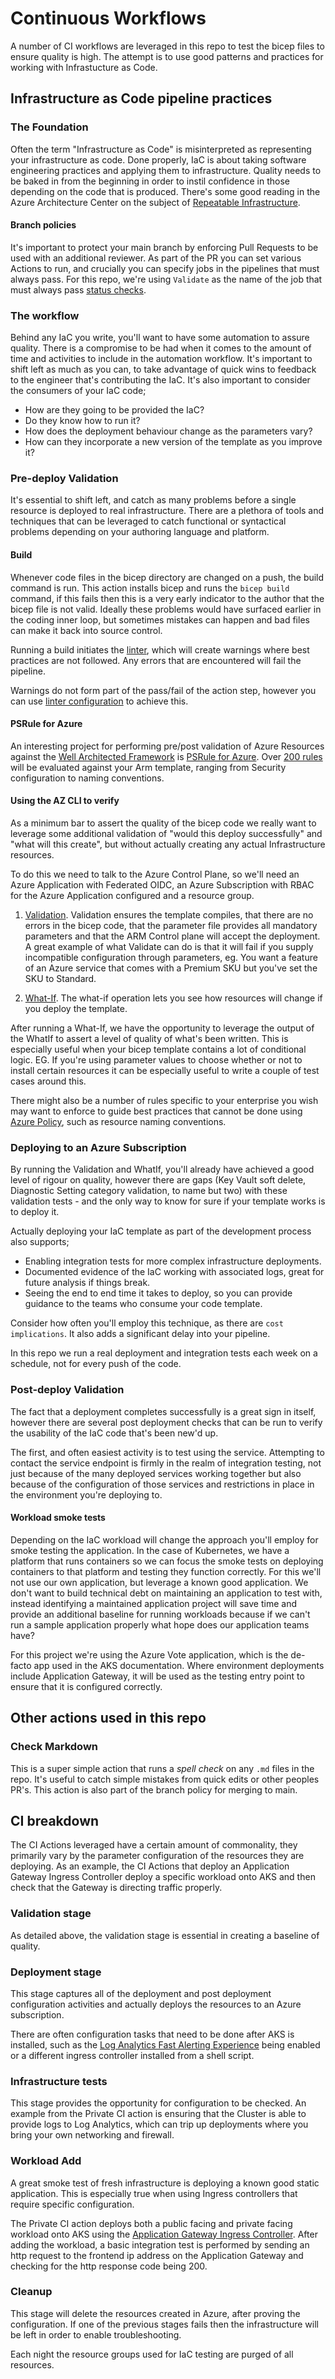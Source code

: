 # Continuous Workflows

A number of CI workflows are leveraged in this repo to test the bicep files to ensure quality is high. The attempt is to use good patterns and practices for working with Infrastucture as Code.

## Infrastructure as Code pipeline practices

### The Foundation

Often the term "Infrastructure as Code" is misinterpreted as representing your infrastructure as code. Done properly, IaC is about taking software engineering practices and applying them to infrastructure. Quality needs to be baked in from the beginning in order to instil confidence in those depending on the code that is produced. There's some good reading in the Azure Architecture Center on the subject of [Repeatable Infrastructure](https://docs.microsoft.com/en-us/azure/architecture/framework/devops/automation-infrastructure).

#### Branch policies

It's important to protect your main branch by enforcing Pull Requests to be used with an additional reviewer.
As part of the PR you can set various Actions to run, and crucially you can specify jobs in the pipelines that must always pass. For this repo, we're using `Validate` as the name of the job that must always pass [status checks](https://docs.github.com/v3/repos/statuses/).


### The workflow

Behind any IaC you write, you'll want to have some automation to assure quality. There is a compromise to be had when it comes to the amount of time and activities to include in the automation workflow. It's important to shift left as much as you can, to take advantage of quick wins to feedback to the engineer that's contributing the IaC. It's also important to consider the consumers of your IaC code;

- How are they going to be provided the IaC?
- Do they know how to run it?
- How does the deployment  behaviour change as the parameters vary?
- How can they incorporate a new version of the template as you improve it?


### Pre-deploy Validation

It's essential to shift left, and catch as many problems before a single resource is deployed to real infrastructure. There are a plethora of tools and techniques that can be leveraged to catch functional or syntactical problems depending on your authoring language and platform.


#### Build

Whenever code files in the bicep directory are changed on a push, the build command is run. This action installs bicep and runs the `bicep build` command, if this fails then this is a very early indicator to the author that the bicep file is not valid. Ideally these problems would have surfaced earlier in the coding inner loop, but sometimes mistakes can happen and bad files can make it back into source control.

Running a build initiates the [linter](https://docs.microsoft.com/en-us/azure/azure-resource-manager/bicep/linter), which will create warnings where best practices are not followed. Any errors that are encountered will fail the pipeline.

Warnings do not form part of the pass/fail of the action step, however you can use [linter configuration](https://docs.microsoft.com/azure/azure-resource-manager/bicep/bicep-config-linter) to achieve this.


#### PSRule for Azure

An interesting project for performing pre/post validation of Azure Resources against the [Well Architected Framework](https://learn.microsoft.com/en-us/azure/architecture/framework/) is [PSRule for Azure](https://azure.github.io/PSRule.Rules.Azure/). Over [200 rules](https://azure.github.io/PSRule.Rules.Azure/en/baselines/Azure.All/) will be evaluated against your Arm template, ranging from Security configuration to naming conventions.


#### Using the AZ CLI to verify

As a minimum bar to assert the quality of the bicep code we really want to leverage some additional validation of "would this deploy successfully" and "what will this create", but without actually creating any actual Infrastructure resources.

To do this we need to talk to the Azure Control Plane, so we'll need an Azure Application with Federated OIDC, an Azure Subscription with RBAC for the Azure Application configured and a resource group.

1. [Validation](https://docs.microsoft.com/en-us/cli/azure/deployment/group?view=azure-cli-latest#az_deployment_group_validate). Validation ensures the template compiles, that there are no errors in the bicep code, that the parameter file provides all mandatory parameters and that the ARM Control plane will accept the deployment. A great example of what Validate can do is that it will fail if you supply incompatible configuration through parameters, eg. You want a feature of an Azure service that comes with a Premium SKU but you've set the SKU to Standard.

1. [What-If](https://docs.microsoft.com/en-us/azure/azure-resource-manager/templates/deploy-what-if). The what-if operation lets you see how resources will change if you deploy the template.

After running a What-If, we have the opportunity to leverage the output of the WhatIf to assert a level of quality of what's been written. This is especially useful when your bicep template contains a lot of conditional logic. EG. If you're using parameter values to choose whether or not to install certain resources it can be especially useful to write a couple of test cases around this.

There might also be a number of rules specific to your enterprise you wish may want to enforce to guide best practices that cannot be done using [Azure Policy](https://docs.microsoft.com/en-us/azure/governance/policy/overview), such as resource naming conventions.

### Deploying to an Azure Subscription

By running the Validation and WhatIf, you'll already have achieved a good level of rigour on quality, however there are gaps (Key Vault soft delete, Diagnostic Setting category validation, to name but two) with these validation tests - and the only way to know for sure if your template works is to deploy it.

Actually deploying your IaC template as part of the development process also supports;

- Enabling integration tests for more complex infrastructure deployments.
- Documented evidence of the IaC working with associated logs, great for future analysis if things break.
- Seeing the end to end time it takes to deploy, so you can provide guidance to the teams who consume your code template.

Consider how often you'll employ this technique, as there are `cost implications`. It also adds a significant delay into your pipeline.

In this repo we run a real deployment and integration tests each week on a schedule, not for every push of the code.


### Post-deploy Validation

The fact that a deployment completes successfully is a great sign in itself, however there are several post deployment checks that can be run to verify the usability of the IaC code that's been new'd up.

The first, and often easiest activity is to test using the service. Attempting to contact the service endpoint is firmly in the realm of integration testing, not just because of the many deployed services working together but also because of the configuration of those services and restrictions in place in the environment you're deploying to.


#### Workload smoke tests

Depending on the IaC workload will change the approach you'll employ for smoke testing the application. In the case of Kubernetes, we have a platform that runs containers so we can focus the smoke tests on deploying containers to that platform and testing they function correctly. For this we'll not use our own application, but leverage a known good application. We don't want to build technical debt on maintaining an application to test with, instead identifying a maintained application project will save time and provide an additional baseline for running workloads because if we can't run a sample application properly what hope does our application teams have?

For this project we're using the Azure Vote application, which is the de-facto app used in the AKS documentation. Where environment deployments include Application Gateway, it will be used as the testing entry point to ensure that it is configured correctly.


## Other actions used in this repo

### Check Markdown

This is a super simple action that runs a *spell check* on any `.md` files in the repo. It's useful to catch simple mistakes from quick edits or other peoples PR's. This action is also part of the branch policy for merging to main.


## CI breakdown

The CI Actions leveraged have a certain amount of commonality, they primarily vary by the parameter configuration of the resources they are deploying. As an example, the CI Actions that deploy an Application Gateway Ingress Controller deploy a specific workload onto AKS and then check that the Gateway is directing traffic properly.

### Validation stage

As detailed above, the validation stage is essential in creating a baseline of quality.

### Deployment stage

This stage captures all of the deployment and post deployment configuration activities and actually deploys the resources to an Azure subscription.

There are often configuration tasks that need to be done after AKS is installed, such as the [Log Analytics Fast Alerting Experience](https://docs.microsoft.com/en-us/azure/azure-monitor/containers/container-insights-enable-new-cluster) being enabled or a different ingress controller installed from a shell script.


### Infrastructure tests

This stage provides the opportunity for configuration to be checked. An example from the Private CI action is ensuring that the Cluster is able to provide logs to Log Analytics, which can trip up deployments where you bring your own networking and firewall.

### Workload Add

A great smoke test of fresh infrastructure is deploying a known good static application. This is especially true when using Ingress controllers that require specific configuration.

The Private CI action deploys both a public facing and private facing workload onto AKS using the [Application Gateway Ingress Controller](https://docs.microsoft.com/en-us/azure/application-gateway/ingress-controller-overview). After adding the workload, a basic integration test is performed by sending an http request to the frontend ip address on the Application Gateway and checking for the http response code being 200.

### Cleanup

This stage will delete the resources created in Azure, after proving the configuration. If one of the previous stages fails then the infrastructure will be left in order to enable troubleshooting.

Each night the resource groups used for IaC testing are purged of all resources.